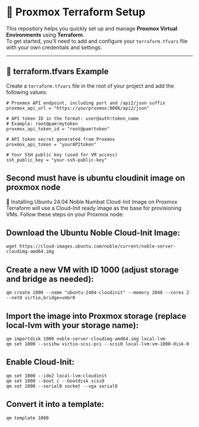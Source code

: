 # 🚀 Proxmox Terraform Setup

This repository helps you quickly set up and manage **Proxmox Virtual Environments** using **Terraform**.  
To get started, you’ll need to add and configure your `terraform.tfvars` file with your own credentials and settings.

---

## 📌 terraform.tfvars Example

Create a `terraform.tfvars` file in the root of your project and add the following values:

```hcl
# Proxmox API endpoint, including port and /api2/json suffix
proxmox_api_url = "https://yourproxmox:8006/api2/json"

# API token ID in the format: user@auth!token_name
# Example: root@pam!mytoken
proxmox_api_token_id = "root@pam!token"

# API token secret generated from Proxmox
proxmox_api_token = "yourAPItoken"

# Your SSH public key (used for VM access)
ssh_public_key = "your-ssh-public-key"

```
## Second must have is ubuntu cloudinit image on proxmox node
🐧 Installing Ubuntu 24.04 Noble Numbat Cloud-Init Image on Proxmox
Terraform will use a Cloud-Init ready image as the base for provisioning VMs.
Follow these steps on your Proxmox node:
## Download the Ubuntu Noble Cloud-Init Image:
```
wget https://cloud-images.ubuntu.com/noble/current/noble-server-cloudimg-amd64.img
```
## Create a new VM with ID 1000 (adjust storage and bridge as needed):
```
qm create 1000 --name "ubuntu-2404-cloudinit" --memory 2048 --cores 2 --net0 virtio,bridge=vmbr0
```
## Import the image into Proxmox storage (replace local-lvm with your storage name):
```
qm importdisk 1000 noble-server-cloudimg-amd64.img local-lvm
qm set 1000 --scsihw virtio-scsi-pci --scsi0 local-lvm:vm-1000-disk-0
```
## Enable Cloud-Init:
```
qm set 1000 --ide2 local-lvm:cloudinit
qm set 1000 --boot c --bootdisk scsi0
qm set 1000 --serial0 socket --vga serial0
```
## Convert it into a template:
```
qm template 1000
```